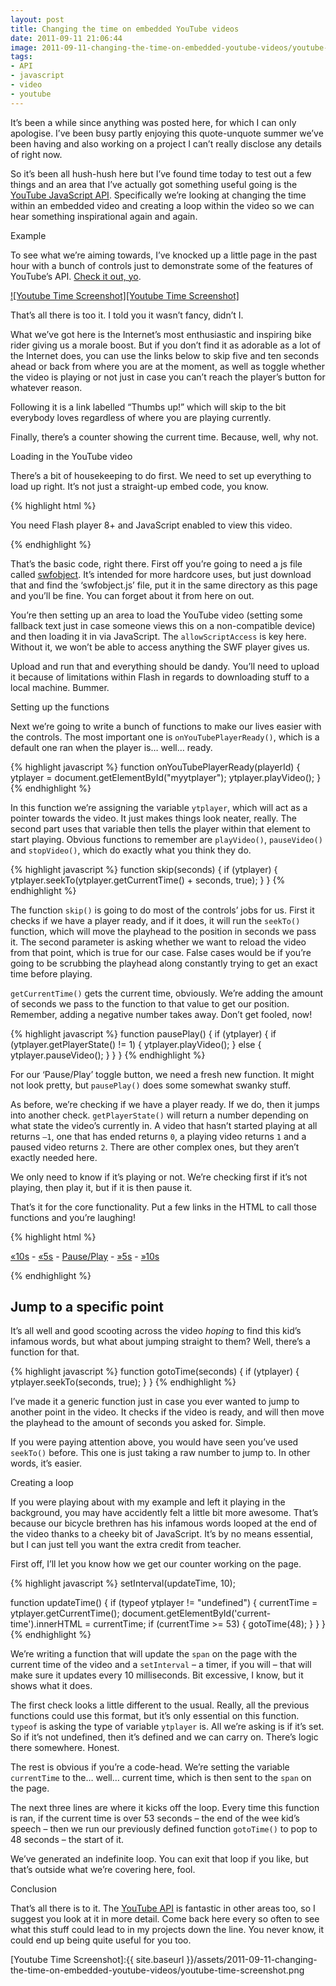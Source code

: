 ```yaml
---
layout: post
title: Changing the time on embedded YouTube videos
date: 2011-09-11 21:06:44
image: 2011-09-11-changing-the-time-on-embedded-youtube-videos/youtube-time-screenshot.png
tags:
- API
- javascript
- video
- youtube
---
```

It’s been a while since anything was posted here, for which I can only apologise. I’ve been busy partly enjoying this quote-unquote summer we’ve been having and also working on a project I can’t really disclose any details of right now. 

So it’s been all hush-hush here but I’ve found time today to test out a few things and an area that I’ve actually got something useful going is the [YouTube JavaScript API][YouTube Javascript API]. Specifically we’re looking at changing the time within an embedded video and creating a loop within the video so we can hear something inspirational again and again.

Example

To see what we’re aiming towards, I’ve knocked up a little page in the past hour with a bunch of controls just to demonstrate some of the features of YouTube’s API. [Check it out, yo][YouTube Javascript Example].

[![Youtube Time Screenshot][Youtube Time Screenshot]][Youtube Javascript Example]

That’s all there is too it. I told you it wasn’t fancy, didn’t I. 

What we’ve got here is the Internet’s most enthusiastic and inspiring bike rider giving us a morale boost. But if you don’t find it as adorable as a lot of the Internet does, you can use the links below to skip five and ten seconds ahead or back from where you are at the moment, as well as toggle whether the video is playing or not just in case you can’t reach the player’s button for whatever reason.

Following it is a link labelled “Thumbs up!” which will skip to the bit everybody loves regardless of where you are playing currently.

Finally, there’s a counter showing the current time. Because, well, why not.

Loading in the YouTube video

There’s a bit of housekeeping to do first. We need to set up everything to load up right. It’s not just a straight-up embed code, you know.

{% highlight html %}
<script type="text/javascript" src="swfobject.js"></script>    
  <div id="ytapiplayer">
    <p>You need Flash player 8+ and JavaScript enabled to view this video.</p>
  </div>

  <script type="text/javascript">

    var params = { allowScriptAccess: "always" };
    var atts = { id: "myytplayer" };
    swfobject.embedSWF("http://www.youtube.com/e/eaIvk1cSyG8?enablejsapi=1&playerapiid=ytplayer",
                       "ytapiplayer", "425", "356", "8", null, null, params, atts);
</script>
{% endhighlight %}

That’s the basic code, right there. First off you’re going to need a js file called [swfobject][swfobject]. It’s intended for more hardcore uses, but just download that and find the ‘swfobject.js’ file, put it in the same directory as this page and you’ll be fine. You can forget about it from here on out. 

You’re then setting up an area to load the YouTube video (setting some fallback text just in case someone views this on a non-compatible device) and then loading it in via JavaScript. The <code>allowScriptAccess</code> is key here. Without it, we won’t be able to access anything the SWF player gives us.

Upload and run that and everything should be dandy. You’ll need to upload it because of limitations within Flash in regards to downloading stuff to a local machine. Bummer.

Setting up the functions

Next we’re going to write a bunch of functions to make our lives easier with the controls. The most important one is <code>onYouTubePlayerReady()</code>, which is a default one ran when the player is… well… ready.

{% highlight javascript %}
function onYouTubePlayerReady(playerId) {
	ytplayer = document.getElementById("myytplayer");
	ytplayer.playVideo();
}
{% endhighlight %}

In this function we’re assigning the variable <code>ytplayer</code>, which will act as a pointer towards the video. It just makes things look neater, really. The second part uses that variable then tells the player within that element to start playing. Obvious functions to remember are <code>playVideo()</code>, <code>pauseVideo()</code> and <code>stopVideo()</code>, which do exactly what you think they do.

{% highlight javascript %}
function skip(seconds) {
	if (ytplayer) {
		ytplayer.seekTo(ytplayer.getCurrentTime() + seconds, true);
	}
}
{% endhighlight %}

The function <code>skip()</code> is going to do most of the controls’ jobs for us. First it checks if we have a player ready, and if it does, it will run the <code>seekTo()</code> function, which will move the playhead to the position in seconds we pass it. The second parameter is asking whether we want to reload the video from that point, which is true for our case. False cases would be if you’re going to be scrubbing the playhead along constantly trying to get an exact time before playing.

<code>getCurrentTime()</code> gets the current time, obviously. We’re adding the amount of seconds we pass to the function to that value to get our position. Remember, adding a negative number takes away. Don’t get fooled, now!

{% highlight javascript %}
function pausePlay() {
    if (ytplayer) {
        if (ytplayer.getPlayerState() != 1) {
            ytplayer.playVideo();
        } else {
            ytplayer.pauseVideo();
        }
    }
}
{% endhighlight %}

For our ‘Pause/Play’ toggle button, we need a fresh new function. It might not look pretty, but <code>pausePlay()</code> does some somewhat swanky stuff.

As before, we’re checking if we have a player ready. If we do, then it jumps into another check. <code>getPlayerState()</code> will return a number depending on what state the video’s currently in. A video that hasn’t started playing at all returns <code>–1</code>, one that has ended returns <code>0</code>, a playing video returns <code>1</code> and a paused video returns <code>2</code>. There are other complex ones, but they aren’t exactly needed here. 

We only need to know if it’s playing or not. We’re checking first if it’s not playing, then play it, but if it is then pause it.

That’s it for the core functionality. Put a few links in the HTML to call those functions and you’re laughing!

{% highlight html %}
<p>
	<a href="javascript:void(0);" onclick="skip(-10);">&laquo;10s</a> -
	<a href="javascript:void(0);" onclick="skip(-5);">&laquo;5s</a> - 
	<a href="javascript:void(0);" onclick="pausePlay();">Pause/Play</a> -
	<a href="javascript:void(0);" onclick="skip(5);">&raquo;5s</a> -
	<a href="javascript:void(0);" onclick="skip(10);">&raquo;10s</a>
</p>
{% endhighlight %}

## Jump to a specific point

It’s all well and good scooting across the video *hoping* to find this kid’s infamous words, but what about jumping straight to them? Well, there’s a function for that.

{% highlight javascript %}
function gotoTime(seconds) {
	if (ytplayer) {
		ytplayer.seekTo(seconds, true);
	}
}
{% endhighlight %}

I’ve made it a generic function just in case you ever wanted to jump to another point in the video. It checks if the video is ready, and will then move the playhead to the amount of seconds you asked for. Simple.

If you were paying attention above, you would have seen you’ve used <code>seekTo()</code> before. This one is just taking a raw number to jump to. In other words, it’s easier. 

Creating a loop

If you were playing about with my example and left it playing in the background, you may have accidently felt a little bit more awesome. That’s because our bicycle brethren has his infamous words looped at the end of the video thanks to a cheeky bit of JavaScript. It’s by no means essential, but I can just tell you want the extra credit from teacher.

First off, I’ll let you know how we get our counter working on the page.

{% highlight javascript %}
setInterval(updateTime, 10);

function updateTime() {
    if (typeof ytplayer != "undefined") {
        currentTime = ytplayer.getCurrentTime();
        document.getElementById('current-time').innerHTML = currentTime;
        if (currentTime >= 53) {
            gotoTime(48);
        }
    }
}
{% endhighlight %}

We’re writing a function that will update the <code>span</code> on the page with the current time of the video and a <code>setInterval</code> – a timer, if you will – that will make sure it updates every 10 milliseconds. Bit excessive, I know, but it shows what it does.

The first check looks a little different to the usual. Really, all the previous functions could use this format, but it’s only essential on this function. <code>typeof</code> is asking the type of variable <code>ytplayer</code> is. All we’re asking is if it’s set. So if it’s not undefined, then it’s defined and we can carry on. There’s logic there somewhere. Honest.

The rest is obvious if you’re a code-head. We’re setting the variable <code>currentTime</code> to the… well… current time, which is then sent to the <code>span</code> on the page.

The next three lines are where it kicks off the loop. Every time this function is ran, if the current time is over 53 seconds – the end of the wee kid’s speech – then we run our previously defined function <code>gotoTime()</code> to pop to 48 seconds – the start of it.

We’ve generated an indefinite loop. You can exit that loop if you like, but that’s outside what we’re covering here, fool.

Conclusion

That’s all there is to it. The [YouTube API][YouTube API] is fantastic in other areas too, so I suggest you look at it in more detail. Come back here every so often to see what this stuff could lead to in my projects down the line. You never know, it could end up being quite useful for you too.

[Youtube Time Screenshot]:{{ site.baseurl }}/assets/2011-09-11-changing-the-time-on-embedded-youtube-videos/youtube-time-screenshot.png

[YouTube Javascript API]:http://code.google.com/apis/youtube/js_api_reference.html
[YouTube Javascript Example]:http://www.mattcrouch.net/experiments/yt-js-time/
[swfobject]:http://code.google.com/p/swfobject/
[YouTube API]:http://code.google.com/apis/youtube/getting_started.html
